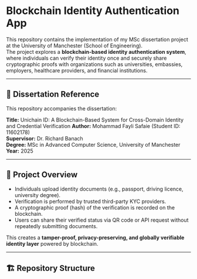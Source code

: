 # Blockchain Identity Authentication App

This repository contains the implementation of my MSc dissertation project at the University of Manchester (School of Engineering).  
The project explores a **blockchain-based identity authentication system**, where individuals can verify their identity once and securely 
share cryptographic proofs with organizations such as universities, embassies, employers, healthcare providers, and financial institutions.

---

## 📖 Dissertation Reference
This repository accompanies the dissertation:

**Title:** Unichain ID: A Blockchain-Based System for Cross-Domain Identity and Credential Verification
**Author:** Mohammad Fayli Safaie (Student ID: 11602178)  
**Supervisor:** Dr. Richard Banach   
**Degree:** MSc in Advanced Computer Science, University of Manchester  
**Year:** 2025  

---

## 🔑 Project Overview
- Individuals upload identity documents (e.g., passport, driving licence, university degree).  
- Verification is performed by trusted third-party KYC providers.  
- A cryptographic proof (hash) of the verification is recorded on the blockchain.  
- Users can share their verified status via QR code or API request without repeatedly submitting documents.  

This creates a **tamper-proof, privacy-preserving, and globally verifiable identity layer** powered by blockchain.

---

## 🏗️ Repository Structure
